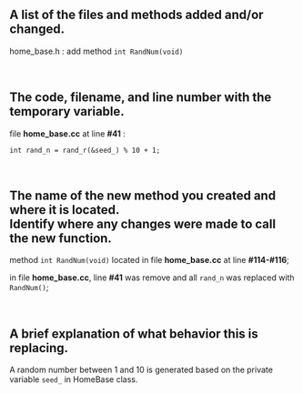 A list of the files and methods added and/or changed.
------------------------------------------------------------------------

home_base.h : add method ``int RandNum(void)`` <br>

<br>


The code, filename, and line number with the temporary variable.
------------------------------------------------------------------------

file <strong>home_base.cc</strong> at line <strong>#41</strong> : <br>


```
int rand_n = rand_r(&seed_) % 10 + 1;
```

<br>


The name of the new method you created and where it is located. <br>
Identify where any changes were made to call the new function.
------------------------------------------------------------------------

method ``int RandNum(void)`` located in file <strong>home_base.cc</strong>
at line <strong>#114-#116</strong>; <br>

in file <strong>home_base.cc</strong>, line <strong>#41</strong> was remove
and all ``rand_n`` was replaced with ``RandNum()``; <br>

<br>


A brief explanation of what behavior this is replacing.
------------------------------------------------------------------------

A random number between 1 and 10 is generated based on the private variable
``seed_`` in HomeBase class.  
